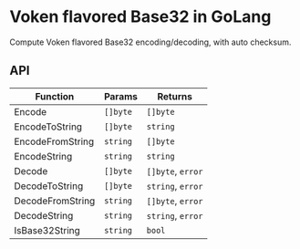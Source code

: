 # Voken flavored Base32 in GoLang

Compute Voken flavored Base32 encoding/decoding, with auto checksum.

## API

| Function         | Params   | Returns           |
| ---------------- | -------- | ----------------- |
| Encode           | `[]byte` | `[]byte`          |
| EncodeToString   | `[]byte` | `string`          |
| EncodeFromString | `string` | `[]byte`          |
| EncodeString     | `string` | `string`          |
| Decode           | `[]byte` | `[]byte`, `error` |
| DecodeToString   | `[]byte` | `string`, `error` |
| DecodeFromString | `string` | `[]byte`, `error` |
| DecodeString     | `string` | `string`, `error` |
| IsBase32String   | `string` | `bool`            |
